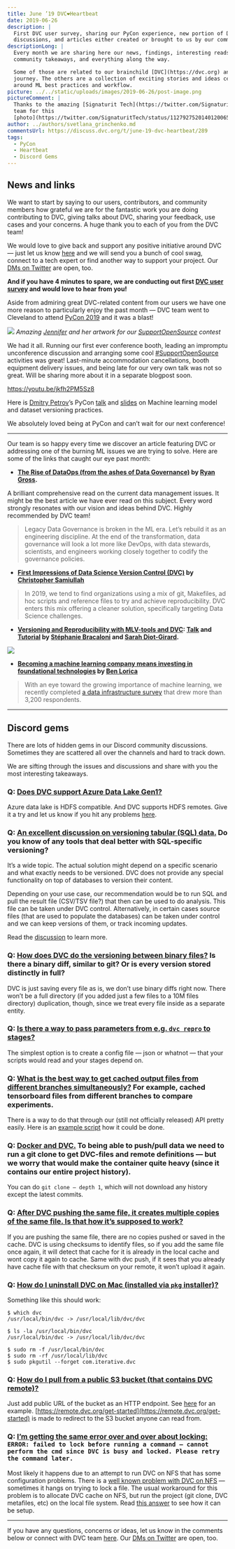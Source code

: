 ```yaml
---
title: June ’19 DVC❤️Heartbeat
date: 2019-06-26
description: |
  First DVC user survey, sharing our PyCon experience, new portion of Discord
  discussions, and articles either created or brought to us by our community.
descriptionLong: |
  Every month we are sharing here our news, findings, interesting reads,
  community takeaways, and everything along the way.

  Some of those are related to our brainchild [DVC](https://dvc.org) and its
  journey. The others are a collection of exciting stories and ideas centered
  around ML best practices and workflow.
picture: ../../static/uploads/images/2019-06-26/post-image.png
pictureComment: |
  Thanks to the amazing [Signaturit Tech](https://twitter.com/SignaturitTech)
  team for this
  [photo](https://twitter.com/SignaturitTech/status/1127927520140120065?s=20)!
author: ../authors/svetlana_grinchenko.md
commentsUrl: https://discuss.dvc.org/t/june-19-dvc-heartbeat/289
tags:
  - PyCon
  - Heartbeat
  - Discord Gems
---
```


## News and links

We want to start by saying to our users, contributors, and community members how
grateful we are for the fantastic work you are doing contributing to DVC, giving
talks about DVC, sharing your feedback, use cases and your concerns. A huge
thank you to each of you from the DVC team!

We would love to give back and support any positive initiative around DVC — just
let us know [here](https://dvc.org/support) and we will send you a bunch of cool
swag, connect to a tech expert or find another way to support your project. Our
[DMs on Twitter](https://twitter.com/DVCorg) are open, too.

**And if you have 4 minutes to spare, we are conducting out first
[DVC user survey](https://docs.google.com/forms/d/1tmn8YHLUkeSi5AIq4DGJi28iZy9HTazl6DWKe3Hxpnc/edit?ts=5cfc47c2)
and would love to hear from you!**

Aside from admiring great DVC-related content from our users we have one more
reason to particularly enjoy the past month — DVC team went to Cleveland to
attend [PyCon 2019](https://us.pycon.org/2019/about/) and it was a blast!

![](/uploads/images/2019-06-26/cleveland-to-attend-pycon-2019.jpeg) _Amazing
[Jennifer](https://github.com/sureL) and her artwork for our
[SupportOpenSource](https://twitter.com/hashtag/SupportOpenSource) contest_

We had it all. Running our first ever conference booth, leading an impromptu
unconference discussion and arranging some cool
[#SupportOpenSource](https://twitter.com/hashtag/SupportOpenSource?src=hashtag_click)
activities was great! Last-minute accommodation cancellations, booth equipment
delivery issues, and being late for our very own talk was not so great. Will be
sharing more about it in a separate blogpost soon.

https://youtu.be/jkfh2PM5Sz8

Here is [Dmitry Petrov](https://twitter.com/FullStackML)’s PyCon
[talk](https://www.youtube.com/watch?v=jkfh2PM5Sz8) and
[slides](https://docs.google.com/presentation/d/1CYt0w8WoZAXiQEtVDVDsTnQumzdZx91v32MwEK20R-E/edit)
on Machine learning model and dataset versioning practices.

We absolutely loved being at PyCon and can’t wait for our next conference!

<hr />

Our team is so happy every time we discover an article featuring DVC or
addressing one of the burning ML issues we are trying to solve. Here are some of
the links that caught our eye past month:

- **[The Rise of DataOps (from the ashes of Data Governance)](https://towardsdatascience.com/the-rise-of-dataops-from-the-ashes-of-data-governance-da3e0c3ac2c4)
  by [Ryan Gross](https://towardsdatascience.com/@ryanwgross).**

A brilliant comprehensive read on the current data management issues. It might
be the best article we have ever read on this subject. Every word strongly
resonates with our vision and ideas behind DVC. Highly recommended by DVC team!

<external-link
href="https://towardsdatascience.com/the-rise-of-dataops-from-the-ashes-of-data-governance-da3e0c3ac2c4"
title="The Rise of DataOps (from the ashes of Data Governance)"
description="Legacy Data Governance is broken in the ML era. Let’s rebuild it as an engineering discipline to drive…"
link="towardsdatascience.com"
image="/uploads/images/2019-06-26/the-rise-of-data-ops.png" />

> Legacy Data Governance is broken in the ML era. Let’s rebuild it as an
> engineering discipline. At the end of the transformation, data governance will
> look a lot more like DevOps, with data stewards, scientists, and engineers
> working closely together to codify the governance policies.

- **[First Impressions of Data Science Version Control (DVC)](https://medium.com/@christopher.samiullah/first-impressions-of-data-science-version-control-dvc-fe96ab29cdda)
  by [Christopher Samiullah](https://christophergs.github.io/)**

<external-link
href="https://medium.com/@christopher.samiullah/first-impressions-of-data-science-version-control-dvc-fe96ab29cdda"
title="First Impressions of Data Science Version Control (DVC)"
description="A Powerful New Machine Learning Tool"
link="medium.com"
image="/uploads/images/2019-06-26/first-impressions-of-data-science-version-control.png" />

> In 2019, we tend to find organizations using a mix of git, Makefiles, ad hoc
> scripts and reference files to try and achieve reproducibility. DVC enters
> this mix offering a cleaner solution, specifically targeting Data Science
> challenges.

- **[Versioning and Reproducibility with MLV-tools and DVC](https://github.com/peopledoc/mlv-tools-tutorial):
  [Talk](https://peopledoc.github.io/mlv-tools-tutorial/talks/pyData/presentation.html#/)
  and
  [Tutorial](https://peopledoc.github.io/mlv-tools-tutorial/talks/workshop/presentation.html#/)
  by [Stéphanie Bracaloni](https://github.com/sbracaloni) and
  [Sarah Diot-Girard](https://github.com/SdgJlbl).**

![](/uploads/images/2019-06-26/versioning-and-reproducibility-with-mlv-tools.png)

- **[Becoming a machine learning company means investing in foundational technologies](https://www.oreilly.com/ideas/becoming-a-machine-learning-company-means-investing-in-foundational-technologies)
  by [Ben Lorica](https://www.oreilly.com/people/4e7ad-ben-lorica)**

<external-link
href="https://www.oreilly.com/ideas/becoming-a-machine-learning-company-means-investing-in-foundational-technologies"
title="Becoming a machine learning company means investing in foundational technologies"
description="Get expert knowledge on the tools and technologies you need to put your data strategies to work. Join us at the…"
link="oreilly.com"
image="/uploads/images/2019-06-26/becoming-a-machine-learning-company.jpeg" />

> With an eye toward the growing importance of machine learning, we recently
> completed
> [a data infrastructure survey](https://www.oreilly.com/data/free/evolving-data-infrastructure.csp)
> that drew more than 3,200 respondents.

<hr />

## Discord gems

There are lots of hidden gems in our Discord community discussions. Sometimes
they are scattered all over the channels and hard to track down.

We are sifting through the issues and discussions and share with you the most
interesting takeaways.

### Q: [Does DVC support Azure Data Lake Gen1?](https://discordapp.com/channels/485586884165107732/563406153334128681/575655655629651968)

Azure data lake is HDFS compatible. And DVC supports HDFS remotes. Give it a try
and let us know if you hit any problems [here](https://dvc.org/chat).

### Q: [An excellent discussion on versioning tabular (SQL) data.](https://discordapp.com/channels/485586884165107732/563406153334128681/575681811401801748) Do you know of any tools that deal better with SQL-specific versioning?

It’s a wide topic. The actual solution might depend on a specific scenario and
what exactly needs to be versioned. DVC does not provide any special
functionality on top of databases to version their content.

Depending on your use case, our recommendation would be to run SQL and pull the
result file (CSV/TSV file?) that then can be used to do analysis. This file can
be taken under DVC control. Alternatively, in certain cases source files (that
are used to populate the databases) can be taken under control and we can keep
versions of them, or track incoming updates.

Read the
[discussion](https://discordapp.com/channels/485586884165107732/563406153334128681/575681811401801748)
to learn more.

### Q: [How does DVC do the versioning between binary files?](https://discordapp.com/channels/485586884165107732/563406153334128681/575686711821205504) Is there a binary diff, similar to git? Or is every version stored distinctly in full?

DVC is just saving every file as is, we don’t use binary diffs right now. There
won’t be a full directory (if you added just a few files to a 10M files
directory) duplication, though, since we treat every file inside as a separate
entity.

### Q: [Is there a way to pass parameters from e.g. `dvc repro` to stages?](https://discordapp.com/channels/485586884165107732/563406153334128681/576160840701575169)

The simplest option is to create a config file — json or whatnot — that your
scripts would read and your stages depend on.

### Q: [What is the best way to get cached output files from different branches simultaneously?](https://discordapp.com/channels/485586884165107732/563406153334128681/577852740034625576) For example, cached tensorboard files from different branches to compare experiments.

There is a way to do that through our (still not officially released) API pretty
easily. Here is an
[example script](https://cdn.discordapp.com/attachments/563406153334128681/577894682722304030/dvc_get_output_files.py)
how it could be done.

### Q: [Docker and DVC.](https://discordapp.com/channels/485586884165107732/563406153334128681/583949033685516299) To being able to push/pull data we need to run a git clone to get DVC-files and remote definitions — but we worry that would make the container quite heavy (since it contains our entire project history).

You can do `git clone — depth 1`, which will not download any history except the
latest commits.

### Q: [After DVC pushing the same file, it creates multiple copies of the same file. Is that how it’s supposed to work?](https://discordapp.com/channels/485586884165107732/485596304961962003/574133734136086559)

If you are pushing the same file, there are no copies pushed or saved in the
cache. DVC is using checksums to identify files, so if you add the same file
once again, it will detect that cache for it is already in the local cache and
wont copy it again to cache. Same with dvc push, if it sees that you already
have cache file with that checksum on your remote, it won’t upload it again.

### Q: [How do I uninstall DVC on Mac (installed via `pkg` installer)?](https://discordapp.com/channels/485586884165107732/485596304961962003/574941227624169492)

Something like this should work:

```dvc
$ which dvc
/usr/local/bin/dvc -> /usr/local/lib/dvc/dvc

$ ls -la /usr/local/bin/dvc
/usr/local/bin/dvc -> /usr/local/lib/dvc/dvc

$ sudo rm -f /usr/local/bin/dvc
$ sudo rm -rf /usr/local/lib/dvc
$ sudo pkgutil --forget com.iterative.dvc
```

### Q: [How do I pull from a public S3 bucket (that contains DVC remote)?](https://discordapp.com/channels/485586884165107732/485596304961962003/575236576309674024)

Just add public URL of the bucket as an HTTP endpoint. See
[here](https://github.com/iterative/example-get-started/blob/master/.dvc/config)
for an example.
[https://remote.dvc.org/get-started](https://remote.dvc.org/get-started) is made
to redirect to the S3 bucket anyone can read from.

### Q: [I’m getting the same error over and over about locking:](https://discordapp.com/channels/485586884165107732/485596304961962003/575535709490905101) `ERROR: failed to lock before running a command — cannot perform the cmd since DVC is busy and locked. Please retry the command later.`

Most likely it happens due to an attempt to run DVC on NFS that has some
configuration problems. There is a
[well known problem with DVC on NFS](https://github.com/iterative/dvc/issues/1918)
— sometimes it hangs on trying to lock a file. The usual workaround for this
problem is to allocate DVC cache on NFS, but run the project (git clone, DVC
metafiles, etc) on the local file system. Read
[this answer](https://discuss.dvc.org/t/share-nas-data-in-server/180/4?u=shcheklein)
to see how it can be setup.

<hr />

If you have any questions, concerns or ideas, let us know in the comments below
or connect with DVC team [here](https://dvc.org/support). Our
[DMs on Twitter](https://twitter.com/DVCorg) are open, too.
